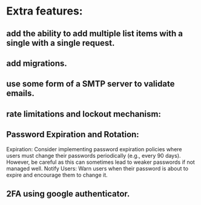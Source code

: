 # Extra features:

## add the ability to add multiple list items with a single with a single request.

## add migrations.

## use some form of a SMTP server to validate emails.

## rate limitations and lockout mechanism:

## Password Expiration and Rotation:

Expiration: Consider implementing password expiration policies where users must change their passwords periodically (e.g., every 90 days). However, be careful as this can sometimes lead to weaker passwords if not managed well.
Notify Users: Warn users when their password is about to expire and encourage them to change it.

## 2FA using google authenticator.
